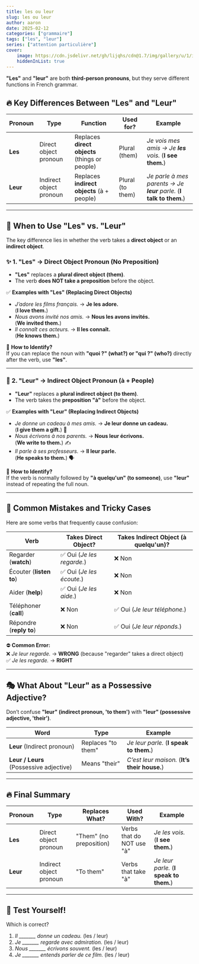 ```yaml
---
title: les ou leur
slug: les ou leur
author: aaron
date: 2025-02-12
categories: ["grammaire"]
tags: ["les", "leur"]
series: ["attention particulière"]
cover: 
    image: https://cdn.jsdelivr.net/gh/lijqhs/cdn@1.7/img/gallery/u/1/ian-dooley-DuBNA1QMpPA-unsplash.jpg
    hiddenInList: true
---
```



**"Les"** and **"leur"** are both **third-person pronouns**, but they serve different functions in French grammar. 


## 🔥 **Key Differences Between "Les" and "Leur"**  

| Pronoun | Type | Function | Used for? | Example |
|---------|------|----------|-----------|---------|
| **Les** | Direct object pronoun | Replaces **direct objects** (things or people) | Plural (them) | *Je vois mes amis → Je **les** vois.* (**I see them.**) |
| **Leur** | Indirect object pronoun | Replaces **indirect objects** (à + people) | Plural (to them) | *Je parle à mes parents → Je **leur** parle.* (**I talk to them.**) |

---

## 🧐 **When to Use "Les" vs. "Leur"**
The key difference lies in whether the verb takes a **direct object** or an **indirect object**.

### ✨ **1. "Les" → Direct Object Pronoun (No Preposition)**
- **"Les"** replaces a **plural direct object (them)**.  
- The verb **does NOT take a preposition** before the object.  

✅ **Examples with "Les" (Replacing Direct Objects)**  
- *J’adore les films français.* → **Je les adore.**  
  (**I love them.**)  
- *Nous avons invité nos amis.* → **Nous les avons invités.**  
  (**We invited them.**)  
- *Il connaît ces acteurs.* → **Il les connaît.**  
  (**He knows them.**)  

🔴 **How to Identify?**  
If you can replace the noun with **"quoi ?" (what?) or "qui ?" (who?)** directly after the verb, use **"les"**.  

---

### 🎯 **2. "Leur" → Indirect Object Pronoun (à + People)**
- **"Leur"** replaces a **plural indirect object (to them)**.  
- The verb takes the **preposition "à"** before the object.  

✅ **Examples with "Leur" (Replacing Indirect Objects)**  
- *Je donne un cadeau à mes amis.* → **Je leur donne un cadeau.**  
  (**I give them a gift.**) 🎁  
- *Nous écrivons à nos parents.* → **Nous leur écrivons.**  
  (**We write to them.**) ✍️  
- *Il parle à ses professeurs.* → **Il leur parle.**  
  (**He speaks to them.**) 🗣️  

🔴 **How to Identify?**  
If the verb is normally followed by **"à quelqu'un" (to someone)**, use **"leur"** instead of repeating the full noun.  

---

## 🚀 **Common Mistakes and Tricky Cases**
Here are some verbs that frequently cause confusion:

| **Verb** | **Takes Direct Object?** | **Takes Indirect Object (à quelqu'un)?** |
|---------|----------------|----------------------|
| Regarder (**watch**) | ✅ Oui (*Je les regarde.*) | ❌ Non |
| Écouter (**listen to**) | ✅ Oui (*Je les écoute.*) | ❌ Non |
| Aider (**help**) | ✅ Oui (*Je les aide.*) | ❌ Non |
| Téléphoner (**call**) | ❌ Non | ✅ Oui (*Je leur téléphone.*) |
| Répondre (**reply to**) | ❌ Non | ✅ Oui (*Je leur réponds.*) |

⛔ **Common Error:**  
❌ *Je leur regarde.* → **WRONG** (because "regarder" takes a direct object)  
✅ *Je les regarde.* → **RIGHT**  

---

## 🎭 **What About "Leur" as a Possessive Adjective?**
Don’t confuse **"leur" (indirect pronoun, 'to them')** with **"leur" (possessive adjective, 'their')**.

| **Word** | **Type** | **Example** |
|---------|--------|-----------|
| **Leur** (Indirect pronoun) | Replaces "to them" | *Je leur parle.* (**I speak to them.**) |
| **Leur / Leurs** (Possessive adjective) | Means "their" | *C’est leur maison.* (**It’s their house.**) |

---

## 🔥 **Final Summary**
| **Pronoun** | **Type** | **Replaces What?** | **Used With?** | **Example** |
|------------|---------|----------------|-------------|-----------|
| **Les** | Direct object pronoun | "Them" (no preposition) | Verbs that do NOT use "à" | *Je les vois.* (**I see them.**) |
| **Leur** | Indirect object pronoun | "To them" | Verbs that take "à" | *Je leur parle.* (**I speak to them.**) |

---

## 🎯 **Test Yourself!**
Which is correct?  

1. *Il _______ donne un cadeau.* (les / leur)  
2. *Je _______ regarde avec admiration.* (les / leur)  
3. *Nous _______ écrivons souvent.* (les / leur)  
4. *Je _______ entends parler de ce film.* (les / leur)  
